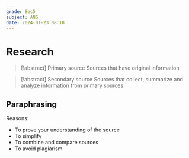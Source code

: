 ```yaml
---
grade: Sec5
subject: ANG
date: 2024-01-23 08:18
---
```


# Research

> [!abstract] Primary source
> Sources that have original information

> [!abstract] Secondary source
> Sources that collect, summarize and analyze information from primary sources

## Paraphrasing

Reasons:

- To prove your understanding of the source
- To simplify
- To combine and compare sources
- To avoid plagiarism